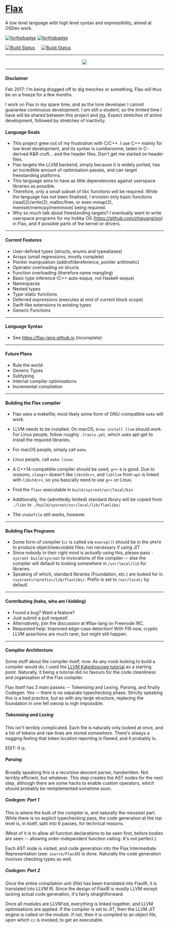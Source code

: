# [Flax](https://flax-lang.github.io)

A low level language with high level syntax and expressibility, aimed at OSDev work.


[![forthebadge](http://forthebadge.com/images/badges/powered-by-electricity.svg)](http://forthebadge.com)
[![forthebadge](http://forthebadge.com/images/badges/fuck-it-ship-it.svg)](http://forthebadge.com)

[![Build Status](https://semaphoreci.com/api/v1/zhiayang/flax/branches/develop/shields_badge.svg)](https://semaphoreci.com/zhiayang/flax)
&nbsp;&nbsp;&nbsp;&nbsp;[![Build Status](https://travis-ci.org/flax-lang/flax.svg?branch=develop)](https://travis-ci.org/flax-lang/flax)



-----------------------------------------------


<p align="center">
  <img src="https://raw.githubusercontent.com/flax-lang/flax/develop/build/d20.gif" />
</p>



-----------------------------------------------

#### Disclaimer ####

Feb 2017: I'm being dragged off to dig trenches or something, Flax will thus be on a freeze for a few months.



I work on Flax in my spare time, and as the lone developer I cannot guarantee continuous development. I am still a student, so the limited time I have will be shared between this project and [mx](https://github.com/zhiayang/mx). Expect stretches of active development, followed by stretches of inactivity.


#### Language Goals ####

- This project grew out of my frustration with C/C++. I use C++ mainly for low level development, and its syntax is cumbersome, laden in C-derived K&R cruft... and the header files. Don't get me started on header files.
- Flax targets the LLVM backend, simply because it is widely ported, has an incredible amount of optimisation passes, and can target freestanding platforms.
- This language aims to have as little dependencies against userspace libraries as possible.
- Therefore, only a small subset of libc functions will be required. While the language has not been finalised, I envision only basic functions (read(2)/write(2), malloc/free, or even mmap(2), memset/memcpy/memmove) being required.
- Why so much talk about freestanding targets? I eventually want to write userspace programs for my hobby OS (https://github.com/zhiayang/mx) in Flax, and if possible parts of the kernel or drivers.


-----------------------------------------------


#### Current Features ####

- User-defined types (structs, enums and typealiases)
- Arrays (small regressions, mostly complete)
- Pointer manipulation (addrof/dereference, pointer arithmetic)
- Operator overloading on structs
- Function overloading (therefore name mangling)
- Basic type inference (C++ auto-esque, not Haskell-esque)
- Namespaces
- Nested types
- Type-static functions
- Deferred expressions (executes at end of current block scope)
- Swift-like extensions to existing types
- Generic Functions


-----------------------------------------------


#### Language Syntax ####
- See https://flax-lang.github.io (incomplete)


-----------------------------------------------


#### Future Plans ####

- Rule the world
- Generic Types
- Subtyping
- Internal compiler optimisations
- Incremental compilation


-----------------------------------------------


#### Building the Flax compiler ####

- Flax uses a makefile; most likely some form of GNU-compatible `make` will work.
- LLVM needs to be installed. On macOS, `brew install llvm` should work. For Linux people, follow roughly `.travis.yml`, which uses apt-get to install the required libraries.
- For macOS people, simply call `make`.
- Linux people, call `make linux`.
- A C++14-compatible compiler should be used, `g++-6` is good. Due to *reasons*, `clang++` doesn't like `libstdc++`, and `libllvm` from `apt` is linked with `libstdc++`, so you basically need to use `g++` on Linux.
- Find the `flaxc` executable in `build/sysroot/usr/local/bin`
- Additionally, the (admittedly limited) standard library will be copied from `./libs` to `./build/sysroot/usr/local/lib/flaxlibs/`

- The `shakefile` still works, however.

-----------------------------------------------


#### Building Flax Programs ####

- Some form of compiler (`cc` is called via `execvp()`) should be in the `$PATH` to produce object/executable files; not necessary if using JIT
- Since nobody in their right mind is *actually* using this, please pass `-sysroot build/sysroot` to invocations of the compiler -- else the compiler will default to looking somewhere in `/usr/local/lib` for libraries.
- Speaking of which, standard libraries (Foundation, etc.) are looked for in `<sysroot>/<prefix>/lib/flaxlibs/`. Prefix is set to `/usr/local/` by default.


-----------------------------------------------


#### Contributing (haha, who am I kidding) ####

- Found a bug? Want a feature?
- Just submit a pull request!
- Alternatively, join the discussion at #flax-lang on Freenode IRC.
- Requested help: Improved edge-case detection! With FIR now, cryptic LLVM assertions are much rarer, but might still happen.


-----------------------------------------------


#### Compiler Architecture ####

Some stuff about the compiler itself, now. As any noob looking to build a compiler would do, I used the [LLVM Kaleidoscope tutorial](http://llvm.org/docs/tutorial/) as a starting point. Naturally, it being a tutorial did no favours for the code cleanliness and organisation of the Flax compiler.

Flax itself has 3 main passes -- Tokenising and Lexing, Parsing, and finally Codegen. Yes -- there is no separate typechecking phase. Strictly speaking this is a bad practice, but as with any large structure, replacing the foundation in one fell swoop is nigh impossible.


##### Tokenising and Lexing #####

This isn't terribly complicated. Each file is naturally only looked at once, and a list of tokens and raw lines are stored somewhere. There's always a nagging feeling that token location reporting is flawed, and it probably is.

EDIT: It is.


##### Parsing #####

Broadly speaking this is a recursive descent parser, handwritten. Not terribly efficient, but whatever. This step creates the AST nodes for the next step, although there are some hacks to enable custom operators, which should probably be reimplemented sometime soon.



##### Codegen: Part 1 #####

This is where the bulk of the compiler is, and naturally the messiest part. While there is no explicit typechecking pass, the code generation at the top level is, in itself, split into 6 passes, for technical reasons.

(Most of it is to allow all function declarations to be seen first, before bodies are seen -- allowing order-independent function calling. It's not perfect.)

Each AST node is visited, and code generation into the Flax Intermediate Representation (see: `source/FlaxIR`) is done. Naturally the code generation involves checking types as well.



##### Codegen: Part 2 #####

Once the entire compilation unit (file) has been translated into FlaxIR, it is translated into LLVM IR. Since the design of FlaxIR is mostly LLVM except lacking actual code generation, it's fairly straightforward.

Once all modules are LLVM'ed, everything is linked together, and LLVM optimisations are applied. If the compiler is set to JIT, then the LLVM JIT engine is called on the module. If not, then it is compiled to an object file, upon which `cc` is invoked, to get an executable.














